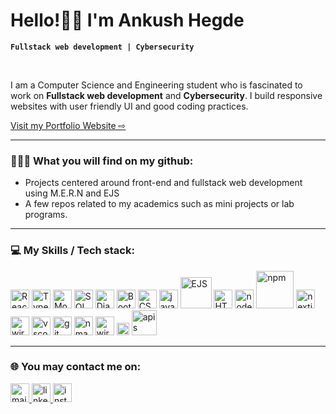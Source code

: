 <h1>Hello!👋🏻 I'm Ankush Hegde</h1>

**`Fullstack web development | Cybersecurity`**
<link rel="stylesheet" href="styles.css" type="text/css">
<br/>
<p>I am a Computer Science and Engineering student who is fascinated to work on <b>Fullstack web development</b> and <b>Cybersecurity</b>. I build responsive websites with user friendly UI and good coding practices.</p>

<a href="https://ankushhegde-portfolio.netlify.app" target="_blank" class="portfolio">Visit my Portfolio Website &#x21e8;</a>
<hr/>
<h3>👨🏻‍💻 What you will find on my github:</h3>
<ul>
  <li>Projects centered around front-end and fullstack web development using M.E.R.N and EJS</li>
  <li>A few repos related to my academics such as mini projects or lab programs.</li>
</ul>
<hr/>
<h3>💻 My Skills / Tech stack:</h3>
<div>
  <img src="https://imgs.search.brave.com/b5TpowQ1SVBzVPE9lVvGOdZToifqAs3O8QK4hrUWRn8/rs:fit:500:0:0/g:ce/aHR0cHM6Ly9sb2dv/cy1kb3dubG9hZC5j/b20vd3AtY29udGVu/dC91cGxvYWRzLzIw/MTYvMDkvUmVhY3Rf/bG9nb19sb2dvdHlw/ZV9lbWJsZW0tNzAw/eDYyNi5wbmc" alt="ReactJS" width="30px" heigth="30px" />
  <img src="https://imgs.search.brave.com/3rj25Xl06PRPIW9ad1JLJUnL6eCHGDExRr3Qzldfygo/rs:fit:500:0:0/g:ce/aHR0cHM6Ly93d3cu/dGMtd2ViLml0L3dw/LWNvbnRlbnQvdXBs/b2Fkcy8yMDE5LzEy/L1R5cGVTY3JpcHQt/bG9nby5wbmc" alt="TypeScript" width="30px" heigth="30px" />
  <img src="https://imgs.search.brave.com/vYxn1yjzW8bpE11E_c-h-HKhHNm4dFwmFcpO_IasFh0/rs:fit:500:0:0/g:ce/aHR0cHM6Ly9wbHVz/cG5nLmNvbS9pbWct/cG5nL2xvZ28tbW9u/Z29kYi1wbmctbW9u/Z29kYi1sb2dvLXBu/Zy00MDAucG5n" alt="MongoDB" width="30px" heigth="30px" />
  <img src="https://imgs.search.brave.com/v7bsIqpZJRatD2wU6wD0UrxkJ_Ix8znmxoqRamt_3I0/rs:fit:500:0:0/g:ce/aHR0cHM6Ly93d3cu/cG5naXRlbS5jb20v/cGltZ3MvbS8xOTct/MTk3MzM0M19zcWwt/ZGF0YWJhc2UtaWNv/bi1wbmctdHJhbnNw/YXJlbnQtcG5nLnBu/Zw" alt="SQL" width="30px" heigth="30px" />
  <img src="https://imgs.search.brave.com/Bod5h6WDaINgsSUSGTTqgESRVQ600UOqIg3pV6ENSBs/rs:fit:500:0:0/g:ce/aHR0cHM6Ly9zZWVr/bG9nby5jb20vaW1h/Z2VzL0QvZGphbmdv/LWxvZ28tNEM1RUNG/NzAzNi1zZWVrbG9n/by5jb20ucG5n" alt="Django" width="30px" heigth="30px" />
  <img src="https://imgs.search.brave.com/jn0UTgvgMV5Wgh3MgvxD5o-IpQQmX3m22jDTCM0nZ-A/rs:fit:500:0:0/g:ce/aHR0cHM6Ly9wbHVz/cG5nLmNvbS9pbWct/cG5nL2Jvb3RzdHJh/cC1sb2dvLXBuZy1v/cGVuLTIwMDAucG5n" alt="Bootstrap" width="30px" heigth="30px" />
  <img src="https://imgs.search.brave.com/rFX6abfSt-1b4mdSCcIKzdTUy_WdEY1m5SP1wtO9hUw/rs:fit:500:0:0/g:ce/aHR0cHM6Ly9jZG4u/aWNvbnNjb3V0LmNv/bS9pY29uL2ZyZWUv/cG5nLTI1Ni9mcmVl/LWNzcy0xMzEtNzIy/Njg1LnBuZz9mPXdl/YnAmdz0xMjg" alt="CSS" width="30px" heigth="30px" />
  <img src="https://imgs.search.brave.com/VqJJ5NpU0QfP0fmnnGpO5RR75VwDDFpu2gnHHuOkqNQ/rs:fit:500:0:0/g:ce/aHR0cHM6Ly9pY29u/YXBlLmNvbS93cC1j/b250ZW50L3BuZ19s/b2dvX3ZlY3Rvci9q/YXZhc2NyaXB0LWpz/LWxvZ28ucG5n" alt="javascript" width="30px" heigth="30px" />
  <img src="https://imgs.search.brave.com/3Fo-j0nMZzY9ZGryACDPTFT3Gryj_mEwoRm2nTvvl14/rs:fit:860:0:0/g:ce/aHR0cHM6Ly9pbWFn/ZS5wbmdhYWEuY29t/LzM2OC8yMjQ3MzY4/LW1pZGRsZS5wbmc" alt="EJS" width="50px" heigth="30px" />
  <img src="https://imgs.search.brave.com/kSD4DP8ipsDIYtt93G0UNjjneyxTUbOZcy6D_9KKYWs/rs:fit:500:0:0/g:ce/aHR0cHM6Ly9sb2dv/cy1kb3dubG9hZC5j/b20vd3AtY29udGVu/dC91cGxvYWRzLzIw/MTcvMDcvSFRNTDVf/YmFkZ2UtNzAweDcw/MC5wbmc" alt="HTML" width="30px" heigth="30px" />
  <img src="https://imgs.search.brave.com/tq3hucM-dRx8cLV-5lQQ5Qy22SzDqFN1foHTH9A2ZL8/rs:fit:500:0:0/g:ce/aHR0cHM6Ly9zZWVr/bG9nby5jb20vaW1h/Z2VzL04vbm9kZWpz/LWxvZ28tRkJFMTIy/RTM3Ny1zZWVrbG9n/by5jb20ucG5n" alt="nodejs" width="30px" heigth="30px" />
  <img src="https://imgs.search.brave.com/r5F_gXs933pReuNrfdDvwaINyID6_2WxaO232Bt55lA/rs:fit:500:0:0/g:ce/aHR0cHM6Ly9zZWVr/bG9nby5jb20vaW1h/Z2VzL04vbnBtLW5v/ZGUtcGFja2FnZS1t/YW5hZ2VyLWxvZ28t/REU5MzY0OUVEMS1z/ZWVrbG9nby5jb20u/cG5n" alt="npm" width="60px" heigth="30px" />
  <img src="https://imgs.search.brave.com/JbHdV5OtqAIWazbWCKRJ8w3WfH_UC9ZUXAKQEx7zors/rs:fit:500:0:0/g:ce/aHR0cHM6Ly9zZWVr/bG9nby5jb20vaW1h/Z2VzL04vbmV4dC1q/cy1pY29uLWxvZ28t/RUUzMDJENURCRC1z/ZWVrbG9nby5jb20u/cG5n" alt="nextjs" width="30px" heigth="30px" />
  <img src="https://imgs.search.brave.com/k0m91XqpVr4P3BKpognSjGoMA3--YIZ4wGgg_m1DZ04/rs:fit:500:0:0/g:ce/aHR0cHM6Ly9sb2dv/d2lrLmNvbS9jb250/ZW50L3VwbG9hZHMv/aW1hZ2VzL3Rfd2Vi/Zmxvdy1sZXR0ZXIt/dy1pY29uOTcxMi5s/b2dvd2lrLmNvbS53/ZWJw" alt="wireshark" width="30px" heigth="30px" />
  <img src="https://imgs.search.brave.com/f-29JuldNa_oeG6ChTFUSOUlC7ViIoBJ0YvsI6Ol54g/rs:fit:500:0:0/g:ce/aHR0cHM6Ly9icmFu/ZHNsb2dvcy5jb20v/d3AtY29udGVudC91/cGxvYWRzL2ltYWdl/cy92aXN1YWwtc3R1/ZGlvLWNvZGUtbG9n/by5wbmc" alt="vscode" width="30px" heigth="30px" />
  <img src="https://imgs.search.brave.com/NqTFiGguTBXv-I84u6cf0MLkNB5hyu0glxO_aUXD4kI/rs:fit:500:0:0/g:ce/aHR0cHM6Ly9hc3Nl/dHMuc3RpY2twbmcu/Y29tL2ltYWdlcy81/ODQ3Zjk4MWNlZjEw/MTRjMGI1ZTQ4YmUu/cG5n" alt="git" width="30px" heigth="30px" />
  <img src="https://imgs.search.brave.com/zAXgzHAToxKEMHD-HKXWO45vMq7c5hwLGr8I1kO-ZKU/rs:fit:860:0:0/g:ce/aHR0cHM6Ly9zdGF0/aWMtMDAuaWNvbmR1/Y2suY29tL2Fzc2V0/cy4wMC9ubWFwLWlj/b24tMjA0OHgyMDQ4/LTk2amRiZjZyLnBu/Zw" alt="nmap" width="30px" heigth="30px" />
  <img src="https://imgs.search.brave.com/QFLvifmSgK3AZnv_6WhL_WwyvpCGWtNr9AivegE3eOo/rs:fit:860:0:0/g:ce/aHR0cHM6Ly91cGxv/YWQud2lraW1lZGlh/Lm9yZy93aWtpcGVk/aWEvY29tbW9ucy9k/L2RiL1dpcmVzaGFy/a19JY29uLnBuZw" alt="wireshark" width="30px" heigth="30px" />
  <img src="https://imgs.search.brave.com/e9fvSwABykzpw-SPtSgM1q9ceChL2a-htnu4-3e8DzA/rs:fit:860:0:0/g:ce/aHR0cHM6Ly9lY3Mt/bmV0d29yay5zZXJ2/LnBhY2lmaWMuZWR1/L2VjcGUtMTcwL2xp/bnV4LWxvZ28vaW1h/Z2U" alt="linux" width="20px" heigth="30px" />
  <img src="https://imgs.search.brave.com/Qj0q-zgmZyBcJAvYj9GNuhHuUh-xWWvcgi83FKRXy98/rs:fit:860:0:0/g:ce/aHR0cHM6Ly9sb2dv/ZGl4LmNvbS9sb2dv/Lzg3NTExMi5wbmc" alt="apis" width="40px" heigth="30px" />
</div>
  <hr/>
<div>
  <h3>🌐 You may contact me on:</h3>
  <a href="mailto:ankushhegde30@gmail.com" target="_blank" width="30px" heigth="30px">
    <img src="https://imgs.search.brave.com/dLqu2xvelspkK0CEBNYAQMKGyyvnnIjFmpeLA-5frK4/rs:fit:500:0:0/g:ce/aHR0cHM6Ly9mcmVl/bG9nb3BuZy5jb20v/aW1hZ2VzL2FsbF9p/bWcvMTY1NzkwNjI3/NGxvZ28tZ21haWwt/cG5nLnBuZw" alt="mail" width="30px" heigth="30px"/>
  </a>
  <a href="https://www.linkedin.com/in/ankush-hegde-9144b3194/" target="_blank" width="30px" heigth="30px">
    <img src="https://imgs.search.brave.com/0onedxgdJWLsAOrzVTbco23TxXLuDJGb_uBUL74bc7k/rs:fit:500:0:0/g:ce/aHR0cHM6Ly91cGxv/YWQud2lraW1lZGlh/Lm9yZy93aWtpcGVk/aWEvY29tbW9ucy9j/L2NhL0xpbmtlZElu/X2xvZ29faW5pdGlh/bHMucG5n" alt="linkedin" width="30px" heigth="30px"/>
  </a>
  <a href="https://www.instagram.com/ankush_hegde____/" target="_blank" width="30px" heigth="30px">
    <img src="https://imgs.search.brave.com/cjmPSCU-BU4q8Xd6oQwTUTo5hBrkOrFqFe1Q2qVCO7E/rs:fit:500:0:0/g:ce/aHR0cHM6Ly9sb2dv/ZG93bmxvYWQub3Jn/L3dwLWNvbnRlbnQv/dXBsb2Fkcy8yMDE3/LzA0L2luc3RhZ3Jh/bS1sb2dvLnBuZw" alt="instagram" width="30px" heigth="30px"/>
    
  </a>
</div>
